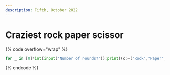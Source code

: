 ```yaml
---
description: Fifth, October 2022
---
```


# Craziest rock paper scissor

{% code overflow="wrap" %}
```python
for _ in [0]*int(input('Number of rounds?')):print((c:=("Rock","Paper","Scissors"))[(u:=int(input(f"0.Rock 1.Paper 2.{c[2]}")))],c[(a:=__import__('random').randrange(3))],"tuaisiee  r"[(u-a)%3::3])
```
{% endcode %}
